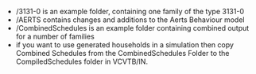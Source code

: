 - /3131-0 is an example folder, containing one family of the type 3131-0
- /AERTS contains changes and additions to the Aerts Behaviour model
- /CombinedSchedules is an example folder containing combined output for a number of families
- if you want to use generated households in a simulation then copy Combined Schedules from the CombinedSchedules Folder to the CompiledSchedules folder in VCVTB/IN.
